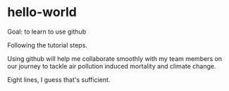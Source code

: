 # hello-world
Goal: to learn to use github

Following the tutorial steps. 

Using github will help me collaborate smoothly with my team members on our journey to tackle air pollution induced mortality and climate change.

Eight lines, I guess that's sufficient.
